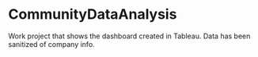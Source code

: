 # CommunityDataAnalysis
Work project that shows the dashboard created in Tableau. Data has been sanitized of company info.
